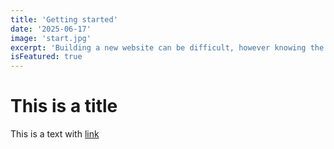 ```yaml
---
title: 'Getting started'
date: '2025-06-17'
image: 'start.jpg'
excerpt: 'Building a new website can be difficult, however knowing the basic makes thing easier.'
isFeatured: true
---
```


# This is a title

This is a text with [link](https://google.com)
